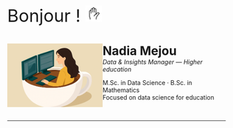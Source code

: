 <p style="font-size: 40px;">
  Bonjour !
   <img src="assets/img/profile/wave.gif" alt="Hi" width="38" />
</p>

<img src="assets/img/profile/icon_presentation.png" alt="Portrait de Nadia Mejou" width="220" align="left">

<h1 style="margin:0;">Nadia Mejou</h1>
<em>Data & Insights Manager — Higher education</em>

<p>
  M.Sc. in Data Science · B.Sc. in Mathematics<br>
  Focused on data science for education
</p>

<br clear="left">

<hr>
